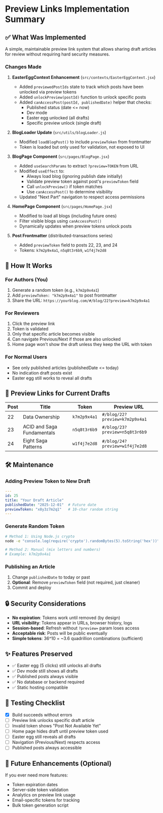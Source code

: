 # Preview Links Implementation Summary

## ✅ What Was Implemented

A simple, maintainable preview link system that allows sharing draft articles for review without requiring hard security measures.

### Changes Made

1. **EasterEggContext Enhancement** (`src/contexts/EasterEggContext.jsx`)
   - Added `previewedPostIds` state to track which posts have been unlocked via preview tokens
   - Added `unlockPreview(postId)` function to unlock specific posts
   - Added `canAccessPost(postId, publishedDate)` helper that checks:
     - Published status (date <= now)
     - Dev mode
     - Easter egg unlocked (all drafts)
     - Specific preview unlock (single draft)

2. **BlogLoader Update** (`src/utils/blogLoader.js`)
   - Modified `loadBlogPost()` to include `previewToken` from frontmatter
   - Token is loaded but only used for validation, not exposed to UI

3. **BlogPage Component** (`src/pages/BlogPage.jsx`)
   - Added `useSearchParams` to extract `?preview=TOKEN` from URL
   - Modified `useEffect` to:
     - Always load blog (ignoring publish date initially)
     - Validate preview token against post's `previewToken` field
     - Call `unlockPreview()` if token matches
     - Use `canAccessPost()` to determine visibility
   - Updated "Next Part" navigation to respect access permissions

4. **HomePage Component** (`src/pages/HomePage.jsx`)
   - Modified to load all blogs (including future ones)
   - Filter visible blogs using `canAccessPost()`
   - Dynamically updates when preview tokens unlock posts

5. **Post Frontmatter** (distributed-transactions series)
   - Added `previewToken` field to posts 22, 23, and 24
   - Tokens: `k7m2p9x4a1`, `n5q8t3r6b9`, `w1f4j7e2d8`

## 🎯 How It Works

### For Authors (You)
1. Generate a random token (e.g., `k7m2p9x4a1`)
2. Add `previewToken: "k7m2p9x4a1"` to post frontmatter
3. Share the URL: `https://yourblog.com/#/blog/22?preview=k7m2p9x4a1`

### For Reviewers
1. Click the preview link
2. Token is validated
3. Only that specific article becomes visible
4. Can navigate Previous/Next if those are also unlocked
5. Home page won't show the draft unless they keep the URL with token

### For Normal Users
- See only published articles (publishedDate <= today)
- No indication draft posts exist
- Easter egg still works to reveal all drafts

## 🔗 Preview Links for Current Drafts

| Post | Title | Token | Preview URL |
|------|-------|-------|-------------|
| 22 | Data Ownership | `k7m2p9x4a1` | `#/blog/22?preview=k7m2p9x4a1` |
| 23 | ACID and Saga Fundamentals | `n5q8t3r6b9` | `#/blog/23?preview=n5q8t3r6b9` |
| 24 | Eight Saga Patterns | `w1f4j7e2d8` | `#/blog/24?preview=w1f4j7e2d8` |

## 🛠️ Maintenance

### Adding Preview Token to New Draft
```yaml
---
id: 25
title: "Your Draft Article"
publishedDate: "2025-12-01"  # Future date
previewToken: "x8y3z7m2q1"   # 10-char random string
---
```

### Generate Random Token
```bash
# Method 1: Using Node.js crypto
node -e "console.log(require('crypto').randomBytes(5).toString('hex'))"

# Method 2: Manual (mix letters and numbers)
# Example: k7m2p9x4a1
```

### Publishing an Article
1. Change `publishedDate` to today or past
2. **Optional**: Remove `previewToken` field (not required, just cleaner)
3. Commit and deploy

## 🔒 Security Considerations

- **No expiration**: Tokens work until removed (by design)
- **URL visibility**: Tokens appear in URLs, browser history, logs
- **Session-based**: Refresh without `?preview=` param loses access
- **Acceptable risk**: Posts will be public eventually
- **Simple tokens**: 36^10 = ~3.6 quadrillion combinations (sufficient)

## ✨ Features Preserved

- ✅ Easter egg (5 clicks) still unlocks all drafts
- ✅ Dev mode still shows all drafts
- ✅ Published posts always visible
- ✅ No database or backend required
- ✅ Static hosting compatible

## 🧪 Testing Checklist

- [x] Build succeeds without errors
- [ ] Preview link unlocks specific draft article
- [ ] Invalid token shows "Post Not Available Yet"
- [ ] Home page hides draft until preview token used
- [ ] Easter egg still reveals all drafts
- [ ] Navigation (Previous/Next) respects access
- [ ] Published posts always accessible

## 📝 Future Enhancements (Optional)

If you ever need more features:
- Token expiration dates
- Server-side token validation
- Analytics on preview link usage
- Email-specific tokens for tracking
- Bulk token generation script
